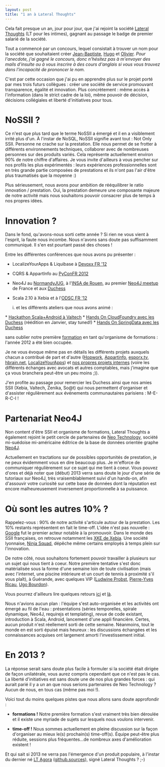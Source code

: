 ```yaml
---
layout: post
title: "1 an à Lateral Thoughts"
---
```

Cela fait presque un an, jour pour jour, que j'ai rejoint la société
[Lateral Thoughts](http://www.lateral-thoughts.com/) (LT pour les
intimes), gagnant au passage le badge de premier salarié de la société.

Tout a commencé par un concours, lequel consistait à trouver un nom pour
la société que souhaitaient créer
[Jean-Baptiste](https://twitter.com/jblemee),
[Hugo](https://twitter.com/hugolassiege) et
[Olivier](https://twitter.com/ogirardot). *Pour l'anecdote, j'ai gagné
le concours, donc n'hésitez pas à m'envoyer des mails d'insulte ou à
vous inscrire à des cours d'anglais si vous vous trouvez dans
l'incapacité de prononcer le nom.*

C'est par cette occasion que j'ai pu en apprendre plus sur le projet
porté par mes trois futurs collègues : créer une société de service
promouvant transparence, égalité et innovation. Plus concrètement : même
accès à l'information (dans le strict cadre de la loi), même pouvoir de
décision, décisions collégiales et liberté d'initiatives pour tous.

NoSSII ?
========

Ce n'est que plus tard que le terme NoSSII a émergé et il en a
visiblement irrité plus d'un. À l'instar de NoSQL, NoSSII signifie avant
tout : Not Only SSII. Personne ne crache sur la prestation. Elle nous
permet de se frotter à différents environnements techniques, collaborer
avec de nombreuses personnes sur des produits variés. Cela représente
actuellement environ 90% de notre chiffre d'affaires. Je vous invite
d'ailleurs à vous pencher sur nos profils les plus expérimentés : leurs
expériences professionnelles sont en très grande partie composées de
prestations et ils n'ont pas l'air d'être plus traumatisés que la
moyenne :)

Plus sérieusement, nous avons pour ambition de rééquilibrer le ratio
innovation / prestation. Oui, la prestation demeure une composante
majeure de notre activité mais nous souhaitons pouvoir consacrer plus de
temps à nos propres idées.

Innovation ?
============

Dans le fond, qu'avons-nous sorti cette année ? Si rien ne vous vient à
l'esprit, la faute nous incombe. Nous n'avons sans doute pas
suffisamment communiqué. Il s'en est pourtant passé des choses !

Entre les différentes conférences que nous avons pu présenter :

-   LocalizeYourApps & Liquibase à [Devoxx FR
    \'12](http://www.devoxx.com/display/FR12/Accueil)

-   CQRS & AppartInfo au [PyConFR 2012](http://www.pycon.fr/2012/)

-   Neo4J au
    [NormandyJUG](http://www.normandyjug.org/2012/03/08/soiree-nosqlneo4j-avec-olivier-girardot-et-florent-biville/),
    à l'[INSA de
    Rouen](http://asi.insa-rouen.fr/etudiant/emploiDuTemps), au premier
    [Neo4J
    meetup](http://www.meetup.com/graphdb-france/events/79196732/) de
    France et aux
    [Duchess](http://www.duchess-france.org/retour-sur-lopen-space-nosql/)

-   Scala 2.10 à Xebia et à l'[ODSC FR
    \'12](http://act.osdc.fr/osdc2012fr/)

    i.  et les différents ateliers que nous avons animé :

\* [Hackathon Scala+Android à
Valtech](http://havefuncoding.wordpress.com/2012/11/30/retour-sur-la-soiree-shipper-des-api-du-web-avec-scala-et-de-landroid-en-mode-hackathon/)
\* [Hands On CloudFoundry avec les
Duchess](http://www.duchess-france.org/hands-on-cloudfoundry/)
(réédition en Janvier, stay tuned!) \* [Hands On SpringData avec les
Duchess](http://www.duchess-france.org/les-mains-dans-le-code-avec-spring-data/)

sans oublier notre première
[formation](http://www.lateral-thoughts.com/training) en tant
qu'organisme de formations : l'année 2012 a été bien occupée.

Je ne vous évoque même pas en détails les différents projets auxquels
chacun a contribué de part et d'autre
([Hopwork](http://www.hopwork.com/landing),
[Appartinfo](http://www.appartinfo.com/fr/), [esporx.tv](www.esporx.tv),
[hbrain.net](http://hbrain.net/),
[LocalizeYourApps](http://www.localizeyourapps.com/)) et [nos propres
projets internes](https://github.com/organizations/LateralThoughts)
(voire les différents échanges avec avocats et autres comptables, mais
j'imagine que ça vous branchera peut-être un peu moins ;)).

J'en profite au passage pour remercier les Duchess ainsi que nos amies
SSII (Xebia, Valtech, Zenika, So@t) qui nous permettent d'organiser et
d'assister régulièrement aux événements communautaires parisiens :
M-E-R-C-I !

Partenariat Neo4J
=================

Non content d'être SSII et organisme de formations, Lateral Thoughts a
également rejoint le petit cercle de partenaires de [Neo
Technology](http://www.neotechnology.com/), société mi-suédoise
mi-américaine éditrice de la base de données orientée graphe
[Neo4J](http://www.neo4j.org).

Actuellement en tractations sur de possibles opportunités de prestation,
je ne peux évidemment vous en dire beaucoup plus. Je m'efforce de
communiquer régulièrement sur ce sujet qui me tient à coeur. Vous pouvez
d'ores et déjà noter que (début) 2013 verra sans doute le jour d'une
série de tutoriaux sur Neo4J, très vraisemblablement suivi d'un
hands-on, afin d'assouvir votre curiosité sur cette base de données dont
la réputation est encore malheureusement inversement proportionnelle à
sa puissance.

Où sont les autres 10% ?
========================

Rappelez-vous : 90% de notre activité s'articule autour de la
prestation. Les 10% restants représentent en fait le time-off. L'idée
n'est pas nouvelle :
[Google](http://www.nytimes.com/2007/10/21/jobs/21pre.html?_r=0) fut le
premier acteur notable à la promouvoir. Dans le monde des SSII
françaises, on retrouve notamment les [XKE de
Xebia](http://blog.xebia.fr/2008/03/03/un-xke-chez-xebia/). Une société
lyonnaise, [Ninja Squad](http://ninja-squad.com/), dépêche même certains
employés à temps plein sur l'innovation.

De notre côté, nous souhaitons fortement pouvoir travailler à plusieurs
sur un sujet qui nous tient à coeur. Notre première tentative s'est donc
matérialisée sous la forme d'une semaine loin de toute civilisation
(mais avec l'internet, une piscine intérieure et un court de tennis à
proximité s'il vous plaît), à Guérande, avec quelques VIP ([Ludwine
Probst](https://twitter.com/nivdul), [Pierre-Yves
Ricau](https://twitter.com/piwai), [Ugo
Bourdon](https://twitter.com/ugobourdon)).

Vous pourrez d'ailleurs lire quelques retours
[ici](http://ogirardot.wordpress.com/2012/09/13/on-devrait-toujours-travailler-comme-ca-hackatonlt/)
et
[là](http://havefuncoding.wordpress.com/2012/09/20/week-retreat-avec-lateraithoughts/).

Nous n'avions aucun plan : l'équipe s'est auto-organisée et les
activités ont émergé au fil de l'eau : présentations (séries
temporelles, spirale dynamique, Neo4J, requirejs et templating), revue
de code existant, introduction à Scala, Android, lancement d'une appli
financière. Certes, aucun produit n'est réellement sorti de cette
semaine. Néanmoins, tout le monde en est sorti épuisé mais heureux : les
discussions échangées et les connaissances acquises ont largement amorti
l'investissement initial.

En 2013 ?
=========

La réponse serait sans doute plus facile à formuler si la société était
dirigée de façon unilatérale, vous aurez compris cependant que ce n'est
pas le cas. La liberté d'initiatives est sans doute une de nos plus
grandes forces : qui aurait parié il y a un an que nous serions
partenaires de Neo Technology ? Aucun de nous, en tous cas (même pas moi
!).

Voici tout du moins quelques pistes que nous allons sans doute
approfondir :

-   **formations !** Notre première formation s'est vraiment très bien
    déroulée et il existe une myriade de sujets sur lesquels nous
    voulons intervenir.

-   **time-off !** Nous sommes actuellement en pleine discussion sur la
    façon d'organiser au mieux le(s) prochain(s) time-off(s). Équipe
    peut-être plus réduite, sessions plus fréquentes...​ de nombreux
    axes d'amélioration existent !

Et qui sait si 2013 ne verra pas l'émergence d'un produit populaire, à
l'instar du dernier né [LT Agora](http://agora.lateral-thoughts.com/)
([github.sources](https://github.com/LateralThoughts/lt-agora)), signé
Lateral Thoughts ? ;-)